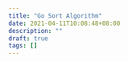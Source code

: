 ```yaml
---
title: "Go Sort Algorithm"
date: 2021-04-11T10:08:48+08:00
description: ""
draft: true
tags: []
---
```


<!--more-->


